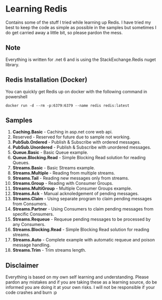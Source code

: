 # Learning Redis

Contains some of the stuff I tried while learning up Redis. I have tried my best to 
keep the code as simple as possible in the samples but sometimes I do get carried away
a little bit, so please pardon the mess.

## Note

Everything is written for .net 6 and is using the StackExchange.Redis nuget library.

## Redis Installation (Docker)

You can quickly get Redis up on docker with the following command in powershell

```
docker run -d --rm -p:6379:6379 --name redis redis:latest 
```

## Samples

1. **Caching.Basic**            - Caching in asp.net core web api.
2. Reserved                     - Reserved for future due to sample not working.
3. **PubSub.Ordered**           - Publish & Subscribe with ordered messages.
4. **PubSub.Unordered**         - Publish & Subscribe with unordered messages.
5. **Queue.Basic**              - Basic Queue example.
6. **Queue.Blocking.Read**      - Simple Blocking Read solution for reading Queues.
7. **Streams.Basic**            - Basic Streams example.
8. **Streams.Multiple**         - Reading from multiple streams.
9. **Streams.Tail**             - Reading new messages only from streams.
10. **Streams.Group**           - Reading with Consumer Groups.
11. **Streams.MultiGroup**      - Multiple Consumer Groups example.
12. **Streams.Ack**             - Manual acknoledgement of pending messages.
13. **Streams.Claim**           - Using separate program to claim pending messages from Consumers.
14. **Streams.Partner**         - Using Consumers to claim pending messages from specific Consumers.
15. **Streams.Requeue**         - Requeue pending messages to be processed by any Consumers.
16. **Streams.Blocking.Read**   - Simple Blocking Read solution for reading streams.
17. **Streams.Auto**            - Complete example with automatic requeue and poison message handling.
18. **Streams.Trim**            - Trim streams length.

## Disclaimer

Everything is based on my own self learning and understanding. Please pardon any mistakes
and if you are taking these as a learning source, do be informed you are doing it at your own
risks. I will not be responsible if your code crashes and burn :p
